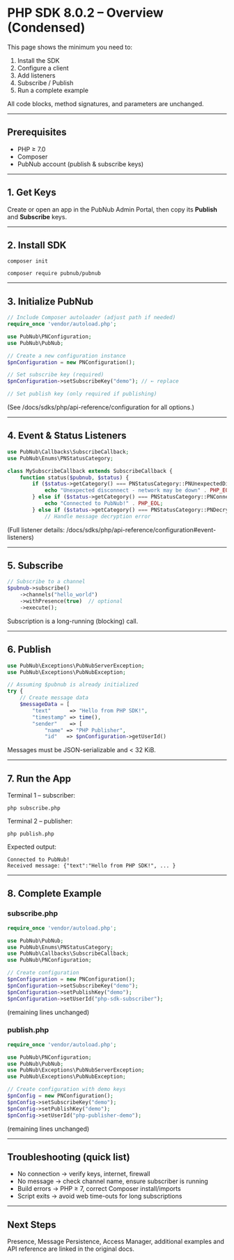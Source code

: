 # PHP SDK 8.0.2 – Overview (Condensed)

This page shows the minimum you need to:

1. Install the SDK  
2. Configure a client  
3. Add listeners  
4. Subscribe / Publish  
5. Run a complete example

All code blocks, method signatures, and parameters are unchanged.

---

## Prerequisites
* PHP ≥ 7.0  
* Composer  
* PubNub account (publish & subscribe keys)

---

## 1. Get Keys
Create or open an app in the PubNub Admin Portal, then copy its **Publish** and **Subscribe** keys.

---

## 2. Install SDK
```
composer init
```
```
composer require pubnub/pubnub
```

---

## 3. Initialize PubNub
```php
// Include Composer autoloader (adjust path if needed)
require_once 'vendor/autoload.php';

use PubNub\PNConfiguration;
use PubNub\PubNub;

// Create a new configuration instance
$pnConfiguration = new PNConfiguration();

// Set subscribe key (required)
$pnConfiguration->setSubscribeKey("demo"); // ← replace

// Set publish key (only required if publishing)
```
(See /docs/sdks/php/api-reference/configuration for all options.)

---

## 4. Event & Status Listeners
```php
use PubNub\Callbacks\SubscribeCallback;
use PubNub\Enums\PNStatusCategory;

class MySubscribeCallback extends SubscribeCallback {
    function status($pubnub, $status) {
        if ($status->getCategory() === PNStatusCategory::PNUnexpectedDisconnectCategory) {
            echo "Unexpected disconnect - network may be down" . PHP_EOL;
        } else if ($status->getCategory() === PNStatusCategory::PNConnectedCategory) {
            echo "Connected to PubNub!" . PHP_EOL;
        } else if ($status->getCategory() === PNStatusCategory::PNDecryptionErrorCategory) {
            // Handle message decryption error
```
(Full listener details: /docs/sdks/php/api-reference/configuration#event-listeners)

---

## 5. Subscribe
```php
// Subscribe to a channel
$pubnub->subscribe()
    ->channels("hello_world")
    ->withPresence(true)  // optional
    ->execute();
```
Subscription is a long-running (blocking) call.

---

## 6. Publish
```php
use PubNub\Exceptions\PubNubServerException;
use PubNub\Exceptions\PubNubException;

// Assuming $pubnub is already initialized
try {
    // Create message data
    $messageData = [
        "text"      => "Hello from PHP SDK!",
        "timestamp" => time(),
        "sender"    => [
            "name" => "PHP Publisher",
            "id"   => $pnConfiguration->getUserId()
```
Messages must be JSON-serializable and < 32 KiB.

---

## 7. Run the App
Terminal 1 – subscriber:
```
php subscribe.php
```
Terminal 2 – publisher:
```
php publish.php
```
Expected output:
```
Connected to PubNub!
Received message: {"text":"Hello from PHP SDK!", ... }
```

---

## 8. Complete Example

### subscribe.php
```php
require_once 'vendor/autoload.php';

use PubNub\PubNub;
use PubNub\Enums\PNStatusCategory;
use PubNub\Callbacks\SubscribeCallback;
use PubNub\PNConfiguration;

// Create configuration
$pnConfiguration = new PNConfiguration();
$pnConfiguration->setSubscribeKey("demo");
$pnConfiguration->setPublishKey("demo");
$pnConfiguration->setUserId("php-sdk-subscriber");
```
(remaining lines unchanged)

### publish.php
```php
require_once 'vendor/autoload.php';

use PubNub\PNConfiguration;
use PubNub\PubNub;
use PubNub\Exceptions\PubNubServerException;
use PubNub\Exceptions\PubNubException;

// Create configuration with demo keys
$pnConfig = new PNConfiguration();
$pnConfig->setSubscribeKey("demo");
$pnConfig->setPublishKey("demo");
$pnConfig->setUserId("php-publisher-demo");
```
(remaining lines unchanged)

---

## Troubleshooting (quick list)
* No connection → verify keys, internet, firewall  
* No message → check channel name, ensure subscriber is running  
* Build errors → PHP ≥ 7, correct Composer install/imports  
* Script exits → avoid web time-outs for long subscriptions

---

## Next Steps
Presence, Message Persistence, Access Manager, additional examples and API reference are linked in the original docs.